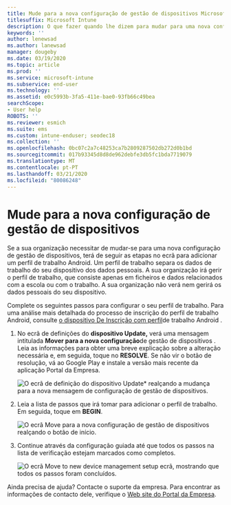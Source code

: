 ```yaml
---
title: Mude para a nova configuração de gestão de dispositivos Microsoft Docs
titlesuffix: Microsoft Intune
description: O que fazer quando lhe dizem para mudar para uma nova configuração de gestão de dispositivos.
keywords: ''
author: lenewsad
ms.author: lanewsad
manager: dougeby
ms.date: 03/19/2020
ms.topic: article
ms.prod: ''
ms.service: microsoft-intune
ms.subservice: end-user
ms.technology: ''
ms.assetid: e0c5993b-3fa5-411e-bae0-93fb66c49bea
searchScope:
- User help
ROBOTS: ''
ms.reviewer: esmich
ms.suite: ems
ms.custom: intune-enduser; seodec18
ms.collection: ''
ms.openlocfilehash: 0bc07c2a7c48253ca7b2809287502db272d0b1bd
ms.sourcegitcommit: 017b93345d8d8de962debfe3db5fc1bda7719079
ms.translationtype: MT
ms.contentlocale: pt-PT
ms.lasthandoff: 03/21/2020
ms.locfileid: "80086248"
---
```

# <a name="move-to-new-device-management-setup"></a>Mude para a nova configuração de gestão de dispositivos  

Se a sua organização necessitar de mudar-se para uma nova configuração de gestão de dispositivos, terá de seguir as etapas no ecrã para adicionar um perfil de trabalho Android. Um perfil de trabalho separa os dados de trabalho do seu dispositivo dos dados pessoais. A sua organização irá gerir o perfil de trabalho, que consiste apenas em ficheiros e dados relacionados com a escola ou com o trabalho. A sua organização não verá nem gerirá os dados pessoais do seu dispositivo. 

Complete os seguintes passos para configurar o seu perfil de trabalho. Para uma análise mais detalhada do processo de inscrição do perfil de trabalho Android, consulte [o dispositivo De Inscrição com perfil](./enroll-device-android-work-profile.md)de trabalho Android .  

 1. No ecrã de definições do **dispositivo Update,** verá uma mensagem intitulada **Mover para a nova configuração**de gestão de dispositivos . Leia as informações para obter uma breve explicação sobre a alteração necessária e, em seguida, toque no **RESOLVE**. Se não vir o botão de resolução, vá ao Google Play e instale a versão mais recente da aplicação Portal da Empresa.  

    ![O ecrã de definição do dispositivo **Update*** realçando a mudança para a nova mensagem de configuração de gestão de dispositivos.](./media/intune-company-portal-update-settings.png)  

2. Leia a lista de passos que irá tomar para adicionar o perfil de trabalho. Em seguida, toque em **BEGIN**. 

    ![O ecrã **Move para a nova configuração de gestão de dispositivos** realçando o botão de início.](./media/company-portal-unfinished-checklist-2003.png)  

3. Continue através da configuração guiada até que todos os passos na lista de verificação estejam marcados como completos.  

    ![O ecrã **Move to new device management setup** ecrã, mostrando que todos os passos foram concluídos.](./media/company-portal-checklist-2003.png)  

Ainda precisa de ajuda? Contacte o suporte da empresa. Para encontrar as informações de contacto dele, verifique o [Web site do Portal da Empresa](https://go.microsoft.com/fwlink/?linkid=2010980).  
